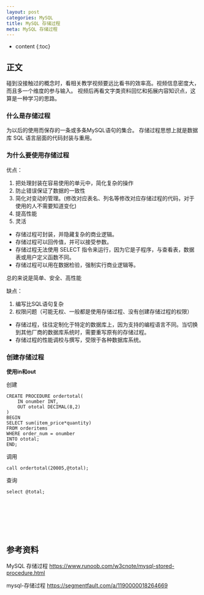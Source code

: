 ```yaml
---
layout: post
categories: MySQL
title: MySQL 存储过程
meta: MySQL 存储过程
---
```

* content
{:toc}

## 正文

碰到没接触过的概念时，看相关教学视频要远比看书的效率高。视频信息密度大，而且多一个维度的参与输入。
视频后再看文字类资料回忆和拓展内容知识点，这算是一种学习的思路。

### 什么是存储过程

为以后的使用而保存的一条或多条MySQL语句的集合。
存储过程思想上就是数据库 SQL 语言层面的代码封装与重用。

### 为什么要使用存储过程
优点：
1. 把处理封装在容易使用的单元中，简化复杂的操作
2. 防止错误保证了数据的一致性
3. 简化对变动的管理。(修改对应表名、列名等修改对应存储过程的代码，对于使用的人不需要知道变化)
4. 提高性能
5. 灵活

* 存储过程可封装，并隐藏复杂的商业逻辑。
* 存储过程可以回传值，并可以接受参数。
* 存储过程无法使用 SELECT 指令来运行，因为它是子程序，与查看表，数据表或用户定义函数不同。
* 存储过程可以用在数据检验，强制实行商业逻辑等。

总的来说是简单、安全、高性能

缺点：
1. 编写比SQL语句复杂
2. 权限问题（可能无权、一般都是使用存储过程、没有创建存储过程的权限）

* 存储过程，往往定制化于特定的数据库上，因为支持的编程语言不同。当切换到其他厂商的数据库系统时，需要重写原有的存储过程。
* 存储过程的性能调校与撰写，受限于各种数据库系统。

### 创建存储过程

**使用in和out**

创建
```
CREATE PROCEDURE ordertotal(
    IN onumber INT,
    OUT ototal DECIMAL(8,2)
)
BEGIN
SELECT sum(item_price*quantity)
FROM orderitems
WHERE order_num = onumber
INTO ototal;
END;
```

调用
```
call ordertotal(20005,@total);
```

查询
```
select @total;
```


<br/><br/><br/><br/><br/>
## 参考资料

MySQL 存储过程 <https://www.runoob.com/w3cnote/mysql-stored-procedure.html>

mysql-存储过程 <https://segmentfault.com/a/1190000018264669>

